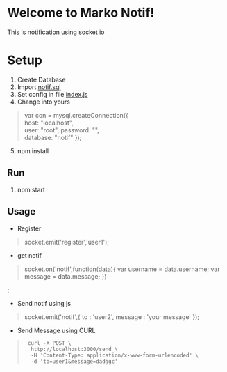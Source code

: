 # Welcome to Marko Notif!
This is notification using socket io

# Setup

 1. Create Database
 2. Import [notif.sql](https://github.com/sayrahmat41/marko-notif/blob/master/notif.sql "notif.sql")
 3. Set config in file [index.js](https://github.com/sayrahmat41/marko-notif/blob/master/index.js "index.js")  
 4. Change into yours	

> var con = mysql.createConnection({ 	
> host: "localhost", 	
> user: "root",
> 	password: "", 	
> database: "notif" });

 5. npm install

## Run

 1. npm start

## Usage

 - Register

> socket.emit('register','user1');

 - get notif
	

>  socket.on('notif',function(data){
>         var username = data.username;
>         var message = data.message;
>       })

;

 - Send notif using js
	 

> socket.emit('notif',{
>         to : 'user2',
>         message : 'your message'
>       });

 - Send Message using CURL

>      curl -X POST \
>       http://localhost:3000/send \
>       -H 'Content-Type: application/x-www-form-urlencoded' \
>       -d 'to=user1&message=dadjgc'
```